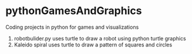 # pythonGamesAndGraphics
Coding projects in python for games and visualizations 

1. robotbulider.py uses turtle to draw a robot using python turtle graphics 
2. Kaleido spiral uses turtle to draw a pattern of squares and circles 
